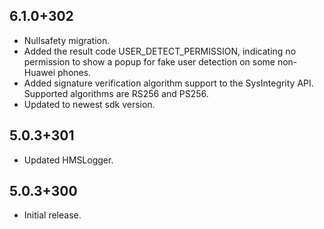 ## 6.1.0+302
* Nullsafety migration.
* Added the result code USER_DETECT_PERMISSION, indicating no permission to show a popup for fake user detection on some non-Huawei phones.
* Added signature verification algorithm support to the SysIntegrity API. Supported algorithms are RS256 and PS256.
* Updated to newest sdk version.

## 5.0.3+301
* Updated HMSLogger.

## 5.0.3+300

* Initial release.
